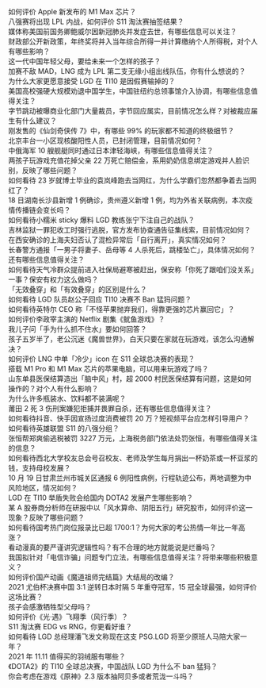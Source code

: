 如何评价 Apple 新发布的 M1 Max 芯片？  
八强赛将出现 LPL 内战，如何评价 S11 淘汰赛抽签结果？  
媒体称美国前国务卿鲍威尔因新冠肺炎并发症去世，有哪些信息可以关注？  
财政部公开新政策，年终奖将并入当年综合所得一并计算缴纳个人所得税，对个人有哪些影响？  
这一代中国年轻父母，要给未来一个怎样的孩子？  
加赛不敌 MAD，LNG 成为 LPL 第二支无缘小组出线队伍，你有什么想说的？  
为什么大家更愿意接受 LGD 在 TI10 是因假赛输掉的？  
美国高校强硬大规模劝退中国学生，中国驻纽约总领事馆介入协调，有哪些信息值得关注？  
字节跳动被曝商业化部门大量裁员，字节回应属实，目前情况怎么样？对被裁应届生有什么建议？  
刚发售的《仙剑奇侠传 7》中，有哪些 99% 的玩家都不知道的终极细节？  
北京丰台一小区现核酸阳性人员，已封闭管理，目前情况如何？  
中俄海军 10 艘舰艇同时通过日本津轻海峡，有哪些信息值得关注？  
两孩子玩游戏充值花掉父亲 22 万死亡赔偿金，系用奶奶信息绑定游戏并人脸识别，反映了哪些问题？  
如何看待 23 岁就博士毕业的袁岚峰跑去当网红，为什么学霸们忽然都争着去当网红了？  
18 日湖南长沙县新增 1 例确诊，贵州遵义新增 1 例，均为外省关联病例，本次疫情传播链会变长吗？  
如何看待小糯米 sticky 爆料 LGD 教练张宁下注自己的战队？  
吉林监狱一罪犯收工时强行逃脱，官方发布协查通告征集线索，目前情况如何？  
在西安确诊的上海夫妇否认了混检异常后「自行离开」，真实情况如何？  
长春警方通报「一男子将妻子、岳母等 4 人杀死后，跳楼坠亡」，具体情况如何？还有哪些信息值得关注？  
如何看待天气冷群众提前进入社保局避寒被赶出，保安称「你死了跟咱们没关系」一事？保安有权力这么做吗？  
「无效叠穿」和「有效叠穿」的区别是什么？  
如何看待 LGD 队员赵公子回应 TI10 决赛不 Ban 猛犸问题？  
如何看待英特尔 CEO 称「不怪苹果抛弃我们，得靠更强的芯片赢回它」？  
如何评价李政宰主演的 Netflix 剧集《鱿鱼游戏》？  
我儿子问「手为什么抓不住水」要如何回答？  
孩子五岁半了，老公沉迷《魔兽世界》，白天只要在家就在玩游戏，该怎么沟通解决？  
如何评价 LNG 中单「冷少」icon 在 S11 全球总决赛的表现？  
搭载 M1 Pro 和 M1 Max 芯片的苹果电脑，可以用来玩游戏了吗？  
山东单县医保结算造出「脑中风」村，超 2000 村民医保结算有问题，这是如何操作的？对个人有什么影响？  
为什么许多瓶装水、饮料都不装满呢？  
莆田 2 死 3 伤刑案嫌犯拒捕并畏罪自杀，还有哪些信息值得关注？  
如何看待抖音、快手因宣扬过度消费被罚 20 万？短视频平台应怎样引导用户？  
如何看待英雄联盟 S11 的八强分组？  
张恒帮郑爽偷逃税被罚 3227 万元，上海税务部门依法处罚张恒，有哪些值得关注的信息？  
如何看待西北大学校友总会号召校友、老师及学生每月捐出一杯奶茶或一杯豆浆的钱，支持母校发展？  
10 月 19 日甘肃兰州市城关区通报 6 例阳性病例，行程轨迹公布，两地调整为中风险地区，情况如何？  
LGD 在 TI10 举盾失败会给国内 DOTA2 发展产生哪些影响？  
某 A 股券商分析师在研报中以「风水算命、阴阳五行」研究股市，如何评价这一现象？反映了哪些问题？  
如何看待国考热门岗位报录比已超 1700:1？为何大家的考公热情一年比一年高涨？  
看动漫真的要严谨讲究逻辑性吗？有不合理的地方就能说是烂番吗？  
我国拟针对「电信诈骗」问题专门立法，有哪些信息值得关注？将带来哪些积极意义？  
如何评价国产动画《魔道祖师完结篇》大结局的改编？  
2021 尤伯杯决赛中国 3:1 逆转日本时隔 5 年重夺冠军，15 冠全球最强，如何评价这场比赛？  
孩子会感激牺牲型父母吗？  
如何评价《光·遇》飞翔季（风行季）？  
S11 淘汰赛 EDG vs RNG，你更看好谁？  
如何看待 LGD 总经理潘飞发文称现在这支 PSG.LGD 将至少原班人马陪大家一年？  
2021 年 11.11 值得买的羽绒服有哪些？  
《DOTA2》的 TI10 全球总决赛，中国战队 LGD 为什么不 ban 猛犸？  
你会考虑在游戏《原神》2.3 版本抽阿贝多或者荒泷一斗吗？  
